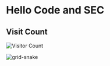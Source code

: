 # Hello Code and SEC
  

<!---
may1as/may1as is a ✨ special ✨ repository because its `README.md` (this file) appears on your GitHub profile.
You can click the Preview link to take a look at your changes.
--->

## Visit Count
![Visitor Count](https://profile-counter.glitch.me/p001water/count.svg)


![grid-snake](https://user-images.githubusercontent.com/94220731/198875879-db8010bf-01c8-4f34-98c7-3dd8a0a6e734.svg)
